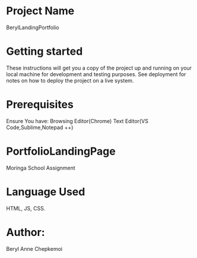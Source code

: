 # Project Name
BerylLandingPortfolio
# Getting started
These instructions will get you a copy of the project up and running on your local machine for development and testing purposes. 
See deployment for notes on how to deploy the project on a live system.
# Prerequisites
Ensure You have:
Browsing Editor(Chrome)
Text Editor(VS Code,Sublime,Notepad ++)
# PortfolioLandingPage
Moringa School Assignment
# Language Used
HTML,
JS,
CSS.
# Author:
Beryl Anne Chepkemoi

